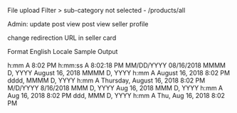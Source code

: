File upload
Filter > sub-category not selected - /products/all

<!-- ------ -->

Admin:
update post
view post
view seller profile

<!-- ------ -->

change redirection URL in seller card

<!-- ------ -->

Format English Locale Sample Output

h:mm A 8:02 PM
h:mm:ss A 8:02:18 PM
MM/DD/YYYY 08/16/2018
MMMM D, YYYY August 16, 2018
MMMM D, YYYY h:mm A August 16, 2018 8:02 PM
dddd, MMMM D, YYYY h:mm A Thursday, August 16, 2018 8:02 PM
M/D/YYYY 8/16/2018
MMM D, YYYY Aug 16, 2018
MMM D, YYYY h:mm A Aug 16, 2018 8:02 PM
ddd, MMM D, YYYY h:mm A Thu, Aug 16, 2018 8:02 PM
